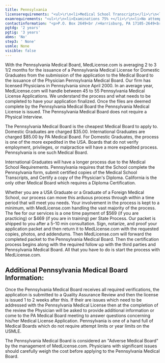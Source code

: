 ```yaml
---
title: Pennsylvania
licenserequirements: "<ul>\r\n<li>Medical School Transcripts</li>\r\n<li>Medical School Form</li>\r\n<li>All State Medical Licenses (past/present)</li>\r\n<li>AMA or AOA Profile</li>\r\n<li>Domestic Grads - PGY 1,2,</li>\r\n<li>International Grads PGY 1,2,3</li>\r\n<li>ECFMG/5th Pathway</li>\r\n<li>NPDB-HIPDB</li>\r\n<li>2 Physician References</li>\r\n<li>State and National Exam Scores</li>\r\n</ul>"
examrequirements: "<ul>\r\n<li>Examinations 75% +</li>\r\n<li>No attempt limit Step 3 of the USMLE</li>\r\n<li>No year limit - USMLE</li>\r\n<li>2 year PGY for USA Grads</li>\r\n<li>3 year PGY for International Grads</li>\r\n<li>No 10 year rule or SPEX</li>\r\n<li>State Exam Accepted if Pre-1975</li>\r\n</ul>"
contactinformation: "<p>P.O. Box 2649<br />Harrisburg, PA 17105-2649<br />Phone: (717) 787-2381<br />Fax: (717) 787-7769</p>\r\n<p><a href=\"http://www.dos.pa.gov/ProfessionalLicensing/BoardsCommissions/Medicine/Pages/default.aspx\">http://www.dos.pa.gov/ProfessionalLicensing/BoardsCommissions/Medicine</a></p>"
pgtdg: '2 years'
pgtig: '3 years'
abms: 'No'
step3: ' None'
usmle: None
visible: false
---
```


<p>With the Pennsylvania Medical Board, MedLicense.com is averaging 2 to 3 1/2 months for the issuance of a Pennsylvania Medical License for Domestic Graduates from the submission of the application to the Medical Board to the issuance of the Physician Pennsylvania Medical Board. Our firm has licensed Physicians in Pennsylvania since April 2000. In an average year, MedLicense.com will handle between 45 to 55 Pennsylvania Medical License Applications. We understand the process and what needs to be completed to have your application finalized. Once the files are deemed complete by the Pennsylvania Medical Board the Pennsylvania Medical License is issued. The Pennsylvania Medical Board does not require a Physical Interview.</p>
<p>The Pennsylvania Medical Board is the cheapest Medical Board to apply to. Domestic Graduates are charged $35.00. International Graduates are charged $85.00 by PA Medical Board. For Domestic Graduates, the process is one of the more expedited in the USA. Boards that do not verify employment, privileges, or malpractice will have a more expedited process. Pennsylvania is one such Medical Board.</p>
<p>International Graduates will have a longer process due to the Medical School Requirements. Pennsylvania requires that the School complete the Pennsylvania form, submit certified copies of the Medical School Transcripts, and Certify a copy of the Physician's Diploma. California is the only other Medical Board which requires a Diploma Certification.</p>
<p>Whether you are a USA Graduate or a Graduate of a Foreign Medical School, our process can move this arduous process through within a time period that will meet you needs. Your involvement in the process is kept to a minimum, with MedLicense.com handling the vast majority of the process. The fee for our services is a one time payment of $569 (if you are practicing) or $469 (if you are in training) per State Process. Our packet is shipped to you after a 5-10 min consultation. Sign, notarize, and proof your application packet and then return it to MedLicense.com with the requested copies, photos, and addendums. Then MedLicense.com will forward the completed packet to the Pennsylvania Medical Board. Then the certification process begins along with the required follow up with the third parties and Pennsylvania Medical Board. All that you have to do is start the process with MedLicense.com.</p>
<h2 id="mcetoc_1ce9gr9ns0">Additional Pennsylvania Medical Board Information:</h2>
<p>Once the Pennsylvania Medical Board receives all required verifications, the application is submitted to a Quality Assurance Review and then the license is issued 1 to 2 weeks after this. If their are issues which need to be addressed with the Pennsylvania Medical License then at the completion of the review the Physician will be asked to provide additional information or come to the PA Medical Board meeting to answer questions concerning his/her Medical License Application. Pennsylvania is one of a hand full of Medical Boards which do not require attempt limits or year limits on the USMLE.</p>
<p>The Pennsylvania Medical Board is considered an "Adverse Medical Board" by the management of MedLicense.com. Physicians with significant issues should carefully weigh the cost before applying to the Pennsylvania Medical Board.</p>